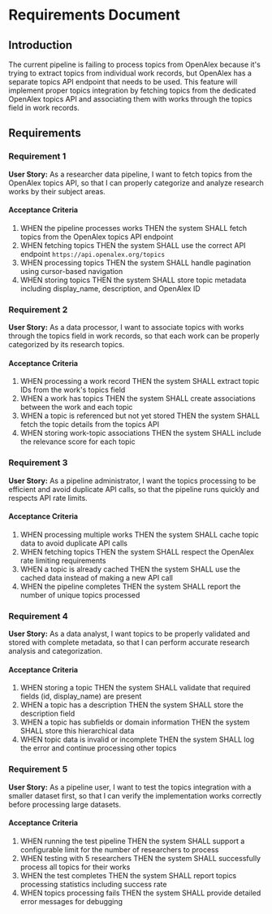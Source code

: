 # Requirements Document

## Introduction

The current pipeline is failing to process topics from OpenAlex because it's trying to extract topics from individual work records, but OpenAlex has a separate topics API endpoint that needs to be used. This feature will implement proper topics integration by fetching topics from the dedicated OpenAlex topics API and associating them with works through the topics field in work records.

## Requirements

### Requirement 1

**User Story:** As a researcher data pipeline, I want to fetch topics from the OpenAlex topics API, so that I can properly categorize and analyze research works by their subject areas.

#### Acceptance Criteria

1. WHEN the pipeline processes works THEN the system SHALL fetch topics from the OpenAlex topics API endpoint
2. WHEN fetching topics THEN the system SHALL use the correct API endpoint `https://api.openalex.org/topics`
3. WHEN processing topics THEN the system SHALL handle pagination using cursor-based navigation
4. WHEN storing topics THEN the system SHALL store topic metadata including display_name, description, and OpenAlex ID

### Requirement 2

**User Story:** As a data processor, I want to associate topics with works through the topics field in work records, so that each work can be properly categorized by its research topics.

#### Acceptance Criteria

1. WHEN processing a work record THEN the system SHALL extract topic IDs from the work's topics field
2. WHEN a work has topics THEN the system SHALL create associations between the work and each topic
3. WHEN a topic is referenced but not yet stored THEN the system SHALL fetch the topic details from the topics API
4. WHEN storing work-topic associations THEN the system SHALL include the relevance score for each topic

### Requirement 3

**User Story:** As a pipeline administrator, I want the topics processing to be efficient and avoid duplicate API calls, so that the pipeline runs quickly and respects API rate limits.

#### Acceptance Criteria

1. WHEN processing multiple works THEN the system SHALL cache topic data to avoid duplicate API calls
2. WHEN fetching topics THEN the system SHALL respect the OpenAlex rate limiting requirements
3. WHEN a topic is already cached THEN the system SHALL use the cached data instead of making a new API call
4. WHEN the pipeline completes THEN the system SHALL report the number of unique topics processed

### Requirement 4

**User Story:** As a data analyst, I want topics to be properly validated and stored with complete metadata, so that I can perform accurate research analysis and categorization.

#### Acceptance Criteria

1. WHEN storing a topic THEN the system SHALL validate that required fields (id, display_name) are present
2. WHEN a topic has a description THEN the system SHALL store the description field
3. WHEN a topic has subfields or domain information THEN the system SHALL store this hierarchical data
4. WHEN topic data is invalid or incomplete THEN the system SHALL log the error and continue processing other topics

### Requirement 5

**User Story:** As a pipeline user, I want to test the topics integration with a smaller dataset first, so that I can verify the implementation works correctly before processing large datasets.

#### Acceptance Criteria

1. WHEN running the test pipeline THEN the system SHALL support a configurable limit for the number of researchers to process
2. WHEN testing with 5 researchers THEN the system SHALL successfully process all topics for their works
3. WHEN the test completes THEN the system SHALL report topics processing statistics including success rate
4. WHEN topics processing fails THEN the system SHALL provide detailed error messages for debugging